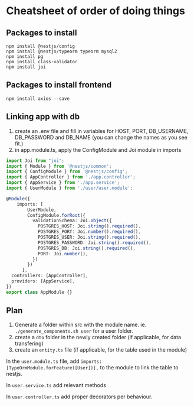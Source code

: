# Cheatsheet of order of doing things
## Packages to install
```
npm install @nestjs/config
npm install @nestjs/typeorm typeorm mysql2
npm install pg
npm install class-validator
npm install joi
```

## Packages to install frontend
```
npm install axios --save
```

## Linking app with db
1. create an .env file and fill in variables for HOST, PORT, DB_USERNAME, DB_PASSWORD and DB_NAME (you can change the names as you see fit.)
2. in app.module.ts, apply the ConfigModule and Joi module in imports
```ts
import Joi from "joi";
import { Module } from '@nestjs/common';
import { ConfigModule } from '@nestjs/config';
import { AppController } from './app.controller';
import { AppService } from './app.service';
import { UserModule } from './user/user.module';

@Module({
	imports: [
		UserModule,
		ConfigModule.forRoot({
		  validationSchema: Joi.object({
			POSTGRES_HOST: Joi.string().required(),
			POSTGRES_PORT: Joi.number().required(),
			POSTGRES_USER: Joi.string().required(),
			POSTGRES_PASSWORD: Joi.string().required(),
			POSTGRES_DB: Joi.string().required(),
			PORT: Joi.number(),
		  })
		})
	  ],
  controllers: [AppController],
  providers: [AppService],
})
export class AppModule {}
```

## Plan
1. Generate a folder within src with the module name. ie. `./generate_components.sh user` for a user folder.
2. create a `dto` folder in the newly created folder (if applicable, for data transfering)
3. create an `entity.ts` file (if applicable, for the table used in the module)

In the `user.module.ts` file, add `imports: [TypeOrmModule.forFeature([User])],` to the module to link the table to nestjs.

In `user.service.ts` add relevant methods

In `user.controller.ts` add proper decorators per behaviour.

